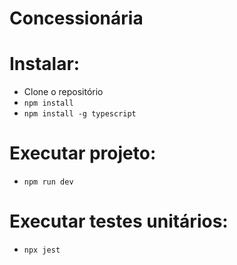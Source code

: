 # Concessionária

# Instalar:
- Clone o repositório 
  </br>
- `npm install`
    </br>
- `npm install -g typescript`

# Executar projeto:
- `npm run dev`

# Executar testes unitários:

- `npx jest`